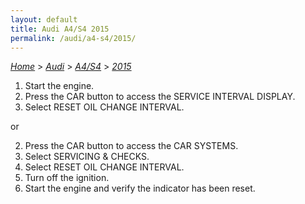 ```yaml
---
layout: default
title: Audi A4/S4 2015
permalink: /audi/a4-s4/2015/
---
```

[*Home*](/) > [*Audi*](/audi/) > [*A4/S4*](/audi/a4-s4/) > [*2015*](/audi/a4-s4/2015/)

1. Start the engine.
2. Press the CAR button to access the SERVICE INTERVAL DISPLAY.
3. Select RESET OIL CHANGE INTERVAL.

or

2. Press the CAR button to access the CAR SYSTEMS.
3. Select SERVICING & CHECKS.
4. Select RESET OIL CHANGE INTERVAL.
5. Turn off the ignition.
6. Start the engine and verify the indicator has been reset.